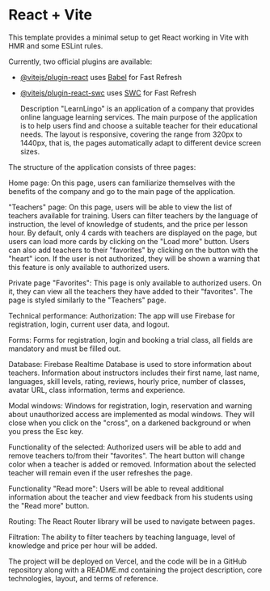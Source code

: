# React + Vite

This template provides a minimal setup to get React working in Vite with HMR and some ESLint rules.

Currently, two official plugins are available:

- [@vitejs/plugin-react](https://github.com/vitejs/vite-plugin-react/blob/main/packages/plugin-react/README.md) uses [Babel](https://babeljs.io/) for Fast Refresh
- [@vitejs/plugin-react-swc](https://github.com/vitejs/vite-plugin-react-swc) uses [SWC](https://swc.rs/) for Fast Refresh


  Description
  "LearnLingo" is an application of a company that provides online language learning services. The main purpose of the application is to help users find and choose a suitable teacher for their educational needs. The layout is responsive, covering the range from 320px to 1440px, that is, the pages automatically adapt to different device screen sizes.

The structure of the application consists of three pages:

Home page: On this page, users can familiarize themselves with the benefits of the company and go to the main page of the application.

"Teachers" page: On this page, users will be able to view the list of teachers available for training. Users can filter teachers by the language of instruction, the level of knowledge of students, and the price per lesson hour. By default, only 4 cards with teachers are displayed on the page, but users can load more cards by clicking on the "Load more" button. Users can also add teachers to their "favorites" by clicking on the button with the "heart" icon. If the user is not authorized, they will be shown a warning that this feature is only available to authorized users.

Private page "Favorites": This page is only available to authorized users. On it, they can view all the teachers they have added to their "favorites". The page is styled similarly to the "Teachers" page.

Technical performance:
Authorization:
The app will use Firebase for registration, login, current user data, and logout.

Forms:
Forms for registration, login and booking a trial class, all fields are mandatory and must be filled out.

Database:
Firebase Realtime Database is used to store information about teachers. Information about instructors includes their first name, last name, languages, skill levels, rating, reviews, hourly price, number of classes, avatar URL, class information, terms and experience.

Modal windows:
Windows for registration, login, reservation and warning about unauthorized access are implemented as modal windows. They will close when you click on the "cross", on a darkened background or when you press the Esc key.

Functionality of the selected:
Authorized users will be able to add and remove teachers to/from their "favorites". The heart button will change color when a teacher is added or removed. Information about the selected teacher will remain even if the user refreshes the page.

Functionality "Read more":
Users will be able to reveal additional information about the teacher and view feedback from his students using the "Read more" button.

Routing:
The React Router library will be used to navigate between pages.

Filtration:
The ability to filter teachers by teaching language, level of knowledge and price per hour will be added.

The project will be deployed on Vercel, and the code will be in a GitHub repository along with a README.md containing the project description, core technologies, layout, and terms of reference.


